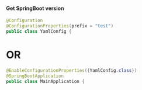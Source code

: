 #### Get SpringBoot version

```java
@Configuration
@ConfigurationProperties(prefix = "test")
public class YamlConfig {
```

# OR

```java
@EnableConfigurationProperties({YamlConfig.class})
@SpringBootApplication
public class MainApplication {
```
